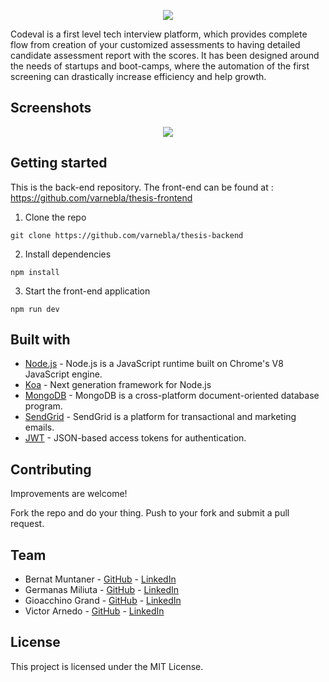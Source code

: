 <p align="center">
  <img src="images/logo-readme-2.png" />
</p>



Codeval is a first level tech interview platform, which provides complete flow from creation of your customized assessments to having detailed candidate assessment report with the scores. It has been designed around the needs of startups and boot-camps, where the automation of the first screening can drastically increase efficiency and help growth.

## Screenshots

<p align="center">
  <img src="images/screenshot-readme-2.png" />
</p>



## Getting started

This is the back-end repository. The front-end can be found at : https://github.com/varnebla/thesis-frontend

1. Clone the repo

```
git clone https://github.com/varnebla/thesis-backend
```

2. Install dependencies
```
npm install
```

3. Start the front-end application
```
npm run dev
```


## Built with

* [Node.js](https://nodejs.org/en/) - Node.js is a JavaScript runtime built on Chrome's V8 JavaScript engine.
* [Koa](https://koajs.com/) - Next generation framework for Node.js
* [MongoDB](https://www.mongodb.com/) - MongoDB is a cross-platform document-oriented database program.
* [SendGrid](https://sendgrid.com) - SendGrid is a platform for transactional and marketing emails.
* [JWT](https://jwt.io/) - JSON-based access tokens for authentication.



## Contributing

Improvements are welcome!

Fork the repo and do your thing. Push to your fork and submit a pull request.


## Team

* Bernat Muntaner - [GitHub](https://github.com/bmuntper) - [LinkedIn](https://www.linkedin.com/in/bernat-muntaner-perello/)
* Germanas Miliuta - [GitHub](https://github.com/Gmiliuta) - [LinkedIn](https://www.linkedin.com/in/germanas-miliuta/)
* Gioacchino Grand - [GitHub](https://github.com/GioGrand) - [LinkedIn](https://www.linkedin.com/in/gioacchino-grand-full-stack-developer/)
* Victor Arnedo - [GitHub](https://github.com/varnebla) - [LinkedIn](https://www.linkedin.com/in/victor-arnedo-blanco/)


## License

This project is licensed under the MIT License.
